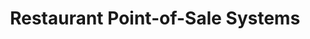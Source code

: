 ---
title: "Restaurant Point-of-Sale Systems"
description: "Double the convenience for new and returning customers with Resurgent Payments' ATMs and ATM services."
draft: true
bg_image: "images/featue-bg.jpg"
---